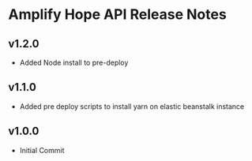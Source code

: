 # Amplify Hope API Release Notes

## v1.2.0

- Added Node install to pre-deploy

## v1.1.0

- Added pre deploy scripts to install yarn on elastic beanstalk instance

## v1.0.0

- Initial Commit
